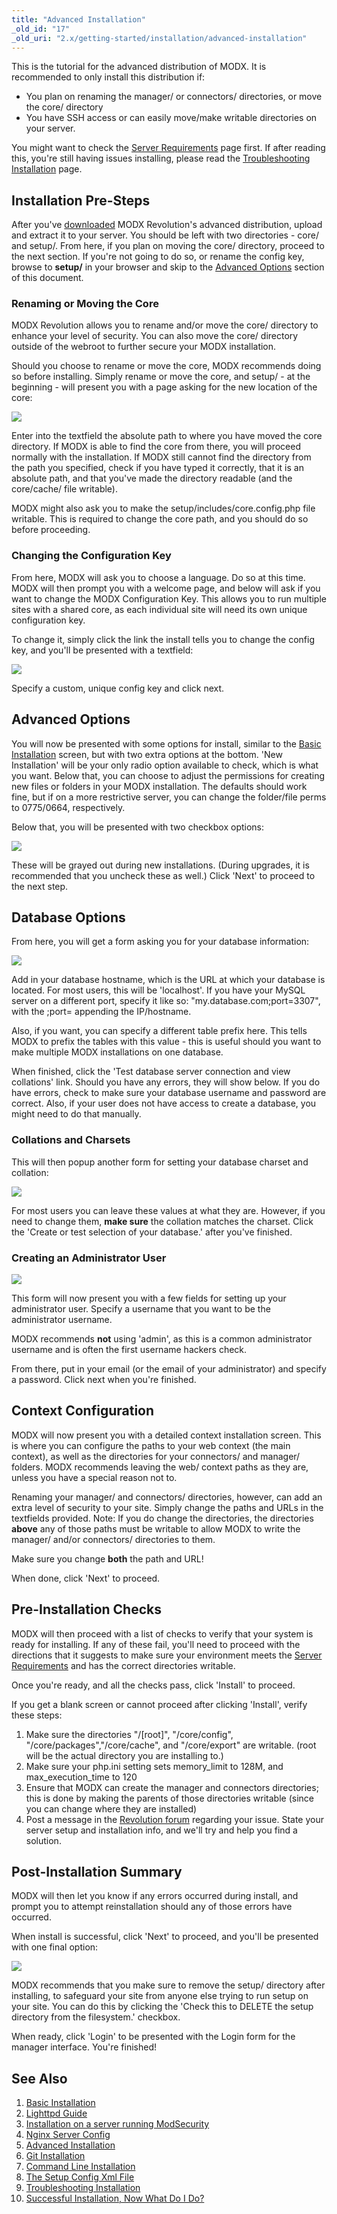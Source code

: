 ```yaml
---
title: "Advanced Installation"
_old_id: "17"
_old_uri: "2.x/getting-started/installation/advanced-installation"
---
```


This is the tutorial for the advanced distribution of MODX. It is recommended to only install this distribution if:

- You plan on renaming the manager/ or connectors/ directories, or move the core/ directory
- You have SSH access or can easily move/make writable directories on your server.

You might want to check the [Server Requirements](getting-started/server-requirements "Server Requirements") page first. If after reading this, you're still having issues installing, please read the [Troubleshooting Installation](getting-started/installation/troubleshooting "Troubleshooting Installation") page.

## Installation Pre-Steps

After you've [downloaded](getting-started/installation "Installation") MODX Revolution's advanced distribution, upload and extract it to your server. You should be left with two directories - core/ and setup/. From here, if you plan on moving the core/ directory, proceed to the next section. If you're not going to do so, or rename the config key, browse to **setup/** in your browser and skip to the [Advanced Options](#AdvancedInstallation-AdvancedOptions) section of this document.

### Renaming or Moving the Core

MODX Revolution allows you to rename and/or move the core/ directory to enhance your level of security. You can also move the core/ directory outside of the webroot to further secure your MODX installation.

Should you choose to rename or move the core, MODX recommends doing so before installing. Simply rename or move the core, and setup/ - at the beginning - will present you with a page asking for the new location of the core:

![](setup-corefinder.png)

Enter into the textfield the absolute path to where you have moved the core directory. If MODX is able to find the core from there, you will proceed normally with the installation. If MODX still cannot find the directory from the path you specified, check if you have typed it correctly, that it is an absolute path, and that you've made the directory readable (and the core/cache/ file writable).

MODX might also ask you to make the setup/includes/core.config.php file writable. This is required to change the core path, and you should do so before proceeding.

### Changing the Configuration Key

From here, MODX will ask you to choose a language. Do so at this time. MODX will then prompt you with a welcome page, and below will ask if you want to change the MODX Configuration Key. This allows you to run multiple sites with a shared core, as each individual site will need its own unique configuration key.

To change it, simply click the link the install tells you to change the config key, and you'll be presented with a textfield:

![](setup-configkey.png)

Specify a custom, unique config key and click next.

## Advanced Options

You will now be presented with some options for install, similar to the [Basic Installation](getting-started/installation/standard "Basic Installation") screen, but with two extra options at the bottom. 'New Installation' will be your only radio option available to check, which is what you want. Below that, you can choose to adjust the permissions for creating new files or folders in your MODX installation. The defaults should work fine, but if on a more restrictive server, you can change the folder/file perms to 0775/0664, respectively.

Below that, you will be presented with two checkbox options:

![](setup-advopt.png)

These will be grayed out during new installations. (During upgrades, it is recommended that you uncheck these as well.) Click 'Next' to proceed to the next step.

## Database Options

From here, you will get a form asking you for your database information:

![](setup-db-1.png)

Add in your database hostname, which is the URL at which your database is located. For most users, this will be 'localhost'. If you have your MySQL server on a different port, specify it like so: "my.database.com;port=3307", with the ;port= appending the IP/hostname.

Also, if you want, you can specify a different table prefix here. This tells MODX to prefix the tables with this value - this is useful should you want to make multiple MODX installations on one database.

When finished, click the 'Test database server connection and view collations' link. Should you have any errors, they will show below. If you do have errors, check to make sure your database username and password are correct. Also, if your user does not have access to create a database, you might need to do that manually.

### Collations and Charsets

This will then popup another form for setting your database charset and collation:

![](setup-db2.png)

For most users you can leave these values at what they are. However, if you need to change them, **make sure** the collation matches the charset. Click the 'Create or test selection of your database.' after you've finished.

### Creating an Administrator User

![](setup-db3.png)

This form will now present you with a few fields for setting up your administrator user. Specify a username that you want to be the administrator username.

MODX recommends **not** using 'admin', as this is a common administrator username and is often the first username hackers check.

From there, put in your email (or the email of your administrator) and specify a password. Click next when you're finished.

## Context Configuration

MODX will now present you with a detailed context installation screen. This is where you can configure the paths to your web context (the main context), as well as the directories for your connectors/ and manager/ folders. MODX recommends leaving the web/ context paths as they are, unless you have a special reason not to.

Renaming your manager/ and connectors/ directories, however, can add an extra level of security to your site. Simply change the paths and URLs in the textfields provided. Note: If you do change the directories, the directories **above** any of those paths must be writable to allow MODX to write the manager/ and/or connectors/ directories to them.

Make sure you change **both** the path and URL!

When done, click 'Next' to proceed.

## Pre-Installation Checks

MODX will then proceed with a list of checks to verify that your system is ready for installing. If any of these fail, you'll need to proceed with the directions that it suggests to make sure your environment meets the [Server Requirements](getting-started/server-requirements "Server Requirements") and has the correct directories writable.

Once you're ready, and all the checks pass, click 'Install' to proceed.

If you get a blank screen or cannot proceed after clicking 'Install', verify these steps:

1. Make sure the directories "/\[root\]", "/core/config", "/core/packages","/core/cache", and "/core/export" are writable. (root will be the actual directory you are installing to.)
2. Make sure your php.ini setting sets memory\_limit to 128M, and max\_execution\_time to 120
3. Ensure that MODX can create the manager and connectors directories; this is done by making the parents of those directories writable (since you can change where they are installed)
4. Post a message in the [Revolution forum](http://modxcms.com/forums/index.php/board,280.0.html) regarding your issue. State your server setup and installation info, and we'll try and help you find a solution.

## Post-Installation Summary

MODX will then let you know if any errors occurred during install, and prompt you to attempt reinstallation should any of those errors have occurred.

When install is successful, click 'Next' to proceed, and you'll be presented with one final option:

![](setup-cleanup1.png)

MODX recommends that you make sure to remove the setup/ directory after installing, to safeguard your site from anyone else trying to run setup on your site. You can do this by clicking the 'Check this to DELETE the setup directory from the filesystem.' checkbox.

When ready, click 'Login' to be presented with the Login form for the manager interface. You're finished!

## See Also

1. [Basic Installation](getting-started/installation/standard)
2. [Lighttpd Guide](getting-started/friendly-urls/lighttpd)
3. [Installation on a server running ModSecurity](getting-started/installation/troubleshooting/modsecurity)
4. [Nginx Server Config](getting-started/friendly-urls/nginx)
5. [Advanced Installation](getting-started/installation/advanced)
6. [Git Installation](getting-started/installation/git)
7. [Command Line Installation](getting-started/installation/cli)
8. [The Setup Config Xml File](getting-started/installation/cli/config.xml)
9. [Troubleshooting Installation](getting-started/installation/troubleshooting)
10. [Successful Installation, Now What Do I Do?](getting-started/getting-started)
